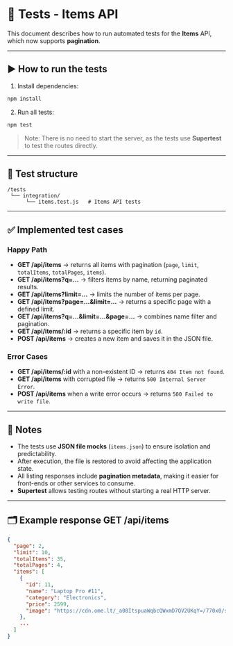 # 🧪 Tests - Items API

This document describes how to run automated tests for the **Items** API, which now supports **pagination**.

---

## ▶️ How to run the tests

1. Install dependencies:

```bash
npm install
```

2. Run all tests:

```bash
npm test
```

> Note: There is no need to start the server, as the tests use **Supertest** to test the routes directly.

---

## 📂 Test structure

```
/tests
 └── integration/
      └── items.test.js   # Items API tests
```

---

## ✅ Implemented test cases

### Happy Path

- **GET /api/items** → returns all items with pagination (`page`, `limit`, `totalItems`, `totalPages`, `items`).
- **GET /api/items?q=...** → filters items by name, returning paginated results.
- **GET /api/items?limit=...** → limits the number of items per page.
- **GET /api/items?page=...\&limit=...** → returns a specific page with a defined limit.
- **GET /api/items?q=...\&limit=...\&page=...** → combines name filter and pagination.
- **GET /api/items/\:id** → returns a specific item by `id`.
- **POST /api/items** → creates a new item and saves it in the JSON file.

### Error Cases

- **GET /api/items/\:id** with a non-existent ID → returns `404 Item not found`.
- **GET /api/items** with corrupted file → returns `500 Internal Server Error`.
- **POST /api/items** when a write error occurs → returns `500 Failed to write file`.

---

## 📌 Notes

- The tests use **JSON file mocks** (`items.json`) to ensure isolation and predictability.
- After execution, the file is restored to avoid affecting the application state.
- All listing responses include **pagination metadata**, making it easier for front-ends or other services to consume.
- **Supertest** allows testing routes without starting a real HTTP server.

---

## 🗂 Example response GET /api/items

```json
{
  "page": 2,
  "limit": 10,
  "totalItems": 35,
  "totalPages": 4,
  "items": [
    {
      "id": 11,
      "name": "Laptop Pro #11",
      "category": "Electronics",
      "price": 2599,
      "image": "https://cdn.ome.lt/_a08ItspuaWqbcQWxmD7QV2UKqY=/770x0/smart/uploads/conteudo/fotos/Blade_14.png"
    },
    ...
  ]
}
```

